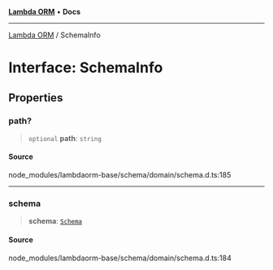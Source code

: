 [**Lambda ORM**](../README.md) • **Docs**

***

[Lambda ORM](../README.md) / SchemaInfo

# Interface: SchemaInfo

## Properties

### path?

> `optional` **path**: `string`

#### Source

node\_modules/lambdaorm-base/schema/domain/schema.d.ts:185

***

### schema

> **schema**: [`Schema`](Schema.md)

#### Source

node\_modules/lambdaorm-base/schema/domain/schema.d.ts:184
